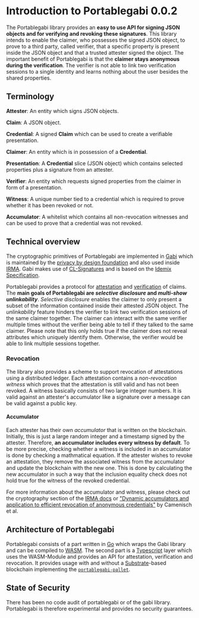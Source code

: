# Introduction to Portablegabi 0.0.2

The Portablegabi library provides an **easy to use API for signing JSON objects and for verifying and revoking these signatures**.
This library intends to enable the claimer, who possesses the signed JSON object, to prove to a third party, called verifier, that a specific property is present inside the JSON object and that a trusted attester signed the object.
The important benefit of Portablegabi is that the **claimer stays anonymous during the verification**.
The verifier is not able to link two verification sessions to a single identity and learns nothing about the user besides the shared properties.

## Terminology

**Attester**: An entity which signs JSON objects.

**Claim**: A JSON object.

**Credential**: A signed **Claim** which can be used to create a verifiable presentation.

**Claimer**: An entity which is in possession of a **Credential**.

**Presentation**: A **Credential** slice (JSON object) which contains selected properties plus a signature from an attester.

**Verifier**: An entity which requests signed properties from the claimer in form of a presentation.

**Witness**: A unique number tied to a credential which is required to prove whether it has been revoked or not.

**Accumulator**: A whitelist which contains all non-revocation witnesses and can be used to prove that a credential was not revoked.

## Technical overview

The cryptographic primitives of Portablegabi are implemented in [Gabi](https://github.com/privacybydesign/gabi) which is maintained by the [privacy by design foundation](https://privacybydesign.foundation/en/) and also used inside [IRMA](https://www.irmacard.org).
Gabi makes use of [CL-Signatures](https://dl.acm.org/doi/10.5555/1766811.1766838) and is based on the [Idemix Specification](https://domino.research.ibm.com/library/cyberdig.nsf/papers/EEB54FF3B91C1D648525759B004FBBB1/File/rz3730_revised.pdf).

Portablegabi provides a protocol for [attestation](2_attestation.md) and [verification](3_verification.md) of claims.
The **main goals of Portablegabi are _selective disclosure_ and _multi-show unlinkability_**.
_Selective disclosure_ enables the claimer to only present a subset of the information contained inside their attested JSON object.
The _unlinkability_ feature hinders the verifier to link two verification sessions of the same claimer together.
The claimer can interact with the same verifier multiple times without the verifier being able to tell if they talked to the same claimer.
Please note that this only holds true if the claimer does not reveal attributes which uniquely identify them.
Otherwise, the verifier would be able to link multiple sessions together.

### Revocation

The library also provides a scheme to support revocation of attestations using a distributed ledger.
Each attestation contains a _non-revocation witness_ which proves that the attestation is still valid and has not been revoked.
A witness basically consists of two large integer numbers.
It is valid against an attester's accumulator like a signature over a message can be valid against a public key.

#### Accumulator

Each attester has their own _accumulator_ that is written on the blockchain.
Initially, this is just a large random integer and a timestamp signed by the attester.
Therefore, **an accumulator includes every witness by default**.
To be more precise, checking whether a witness is included in an accumulator is done by checking a mathmatical equation.
If the attester wishes to revoke an attestation, they remove the associated witness from the accumulator and update the blockchain with the new one.
This is done by calculating the new accumulator in such a way that the inclusion equality check does not hold true for the witness of the revoked credential.

For more information about the accumulator and witness, please check out the cryptography section of the [IRMA docs](https://irma.app/docs/revocation/#cryptography) or ["Dynamic accumulators and application to efficient revocation of anonymous credentials"](http://static.cs.brown.edu/people/alysyans/papers/camlys02.pdf) by Camenisch et al.

## Architecture of Portablegabi

Portablegabi consists of a part written in [Go](https://golang.org) which wraps the Gabi library and can be compiled to [WASM](https://webassembly.org).
The second part is a [Typescript](http://www.typescriptlang.org/index.html) layer which uses the WASM-Module and provides an API for attestation, verification and revocation. It provides usage with and without a [Substrate](https://www.parity.io/substrate/)-based blockchain implementing the [`portablegabi-pallet`](https://github.com/KILTprotocol/portablegabi-pallet).

## State of Security

There has been no code audit of portablegabi or of the gabi library.
Portablegabi is therefore experimental and provides no security guarantees.
